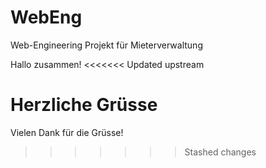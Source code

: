 # WebEng
Web-Engineering Projekt für Mieterverwaltung

Hallo zusammen!
<<<<<<< Updated upstream

Herzliche Grüsse
=======
Vielen Dank für die Grüsse!
>>>>>>> Stashed changes
